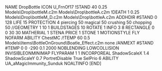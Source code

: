NAME DropBottle
ICON U_FrnOf17
!STAND  40 0.25 Models\Drop\bottleM.c2m Models\Drop\bottleA.c2m
!DEATH  1 0.25 Models\Drop\bottleM_D.c2m Models\Drop\bottleA.c2m
ADDHDIR #STAND 0 128
LIFE 15
PROTECTION 4 piercing 50 magical 50 crushing 50 chopping 50
//GEOMETRY 1 10 1
BUILDSTAGES 10
ROTATE 1
INFO 3 8
RECTANGLE 0 0 30 30
MATHERIAL 1 STENA
PRICE 1 STONE 1
MOTIONSTYLE FLY
NOFARM
ABILITY ChestMC
/!TEMP 60 0.5 Models\Items\BottleOnGround\Boatle_Effect.c2m none
/ANMEXT #STAND #TEMP 0 0 -290 0.1 2000
NOBLENDING
LOWCOLLISION
INVISIBLEONMINIMAP
FLYPARAM 1 1
INCORPOREAL
ShadowScaleX 1.4
ShadowScaleY 0.7
PortretDisable True
SelPrio 6
ABILITY UA_aMagicImmunity_Sunduk
NOALTINFO
[END]